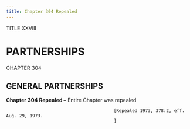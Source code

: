 ```yaml
---
title: Chapter 304 Repealed
---
```


TITLE XXVIII
                                             
PARTNERSHIPS
=============

CHAPTER 304
                                             
GENERAL PARTNERSHIPS
--------------------

**Chapter 304 Repealed –** Entire Chapter was repealed


                                             [Repealed 1973, 378:2, eff. Aug. 29, 1973.
                                             ]
